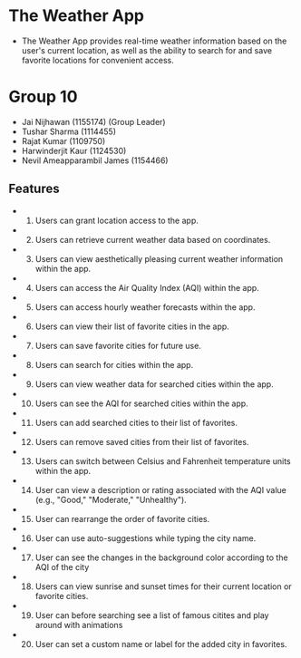 # The Weather App

- The Weather App provides real-time weather information based on the user's current location, as well as the ability to search for and save favorite locations for convenient access.

# Group 10
 - Jai Nijhawan (1155174) (Group Leader)
 - Tushar Sharma (1114455) 
 - Rajat Kumar (1109750)
 - Harwinderjit Kaur (1124530)
 - Nevil Ameapparambil James  (1154466)


## Features
 - 1. Users can grant location access to the app.
 - 2. Users can retrieve current weather data based on coordinates.
 - 3. Users can view aesthetically pleasing current weather information within the app.
 - 4. Users can access the Air Quality Index (AQI) within the app.
 - 5. Users can access hourly weather forecasts within the app.
 - 6. Users can view their list of favorite cities in the app.
 - 7. Users can save favorite cities for future use.
 - 8. Users can search for cities within the app.
 - 9. Users can view weather data for searched cities within the app.
 - 10. Users can see the AQI for searched cities within the app.
 - 11. Users can add searched cities to their list of favorites.
 - 12. Users can remove saved cities from their list of favorites.
 - 13. Users can switch between Celsius and Fahrenheit temperature units within the app.
 - 14. User can view a description or rating associated with the AQI value (e.g., "Good," "Moderate," "Unhealthy").
 - 15. User can rearrange the order of favorite cities.
 - 16. User can use auto-suggestions while typing the city name.
 - 17. User can see the changes in the background color according to the AQI of the city
 - 18. Users can view sunrise and sunset times for their current location or favorite cities.
 - 19. User can before searching see a list of famous citites and play around with animations
 - 20. User can set a custom name or label for the added city in favorites. 

